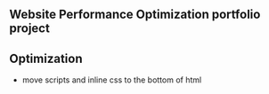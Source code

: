 ## Website Performance Optimization portfolio project

## Optimization
- move scripts and inline css to the bottom of html
